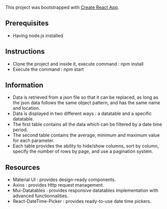 This project was bootstrapped with [Create React App](https://github.com/facebook/create-react-app).

## Prerequisites 
- Having node.js installed


## Instructions

- Clone the project and inside it, execute command : npm install
- Execute the command : npm start

## Information

- Data is retrieved from a json file so that it can be replaced, as long as the json data follows the same object pattern, and has the same name and location.
- Data is displayed in two different ways : a datatable and a specific datatable.
- The first table contains all the data which can be filtered by a date time period.
- The second table contains the average, minimum and maximum value for each parameter. 
- Each table provides the ability to hide/show columns, sort by column, specify the number of rows by page, and use a pagination system. 

## Resources

- Material UI : provides design-ready components.
- Axios : provides Http request management.
- Mui-Datatables : provides responsive datatables implementation with advanced functionnalities.
- React-DateTime-Picker : provides ready-to-use date time pickers. 
